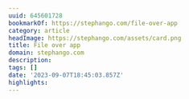 ```yaml
---
uuid: 645601728
bookmarkOf: https://stephango.com/file-over-app
category: article
headImage: https://stephango.com/assets/card.png
title: File over app
domain: stephango.com
description: 
tags: []
date: '2023-09-07T18:45:03.857Z'
highlights: 
---
```




